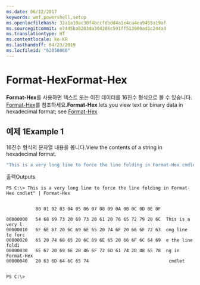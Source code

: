 ```yaml
---
ms.date: 06/12/2017
keywords: wmf,powershell,setup
ms.openlocfilehash: 32a1a10ac30f4bccfdbdd4a1e4ca4ea9459a19af
ms.sourcegitcommit: e7445ba8203da304286c591ff513900ad1c244a4
ms.translationtype: HT
ms.contentlocale: ko-KR
ms.lasthandoff: 04/23/2019
ms.locfileid: "62058066"
---
```

# <a name="format-hex"></a><span data-ttu-id="eee97-102">Format-Hex</span><span class="sxs-lookup"><span data-stu-id="eee97-102">Format-Hex</span></span>
<span data-ttu-id="eee97-103">**Format-Hex**를 사용하면 텍스트 또는 이진 데이터를 16진수 형식으로 볼 수 있습니다. [Format-Hex](https://msdn.microsoft.com/powershell/reference/5.1/microsoft.powershell.utility/format-hex)를 참조하세요.</span><span class="sxs-lookup"><span data-stu-id="eee97-103">**Format-Hex** lets you view text or binary data in hexadecimal format; see [Format-Hex](https://msdn.microsoft.com/powershell/reference/5.1/microsoft.powershell.utility/format-hex)</span></span>

## <a name="example-1"></a><span data-ttu-id="eee97-104">예제 1</span><span class="sxs-lookup"><span data-stu-id="eee97-104">Example 1</span></span>
<span data-ttu-id="eee97-105">16진수 형식의 문자열 내용을 봅니다.</span><span class="sxs-lookup"><span data-stu-id="eee97-105">View the contents of a string in hexadecimal format.</span></span>

```powershell
"This is a very long line to force the line folding in Format-Hex cmdlet" | Format-Hex
```

<span data-ttu-id="eee97-106">출력</span><span class="sxs-lookup"><span data-stu-id="eee97-106">Outputs</span></span>
```
PS C:\> This is a very long line to force the line folding in Format-Hex cmdlet" | Format-Hex


           00 01 02 03 04 05 06 07 08 09 0A 0B 0C 0D 0E 0F

00000000   54 68 69 73 20 69 73 20 61 20 76 65 72 79 20 6C  This is a very l
00000010   6F 6E 67 20 6C 69 6E 65 20 74 6F 20 66 6F 72 63  ong line to forc
00000020   65 20 74 68 65 20 6C 69 6E 65 20 66 6F 6C 64 69  e the line foldi
00000030   6E 67 20 69 6E 20 46 6F 72 6D 61 74 2D 48 65 78  ng in Format-Hex
00000040   20 63 6D 64 6C 65 74                              cmdlet


PS C:\>
```

